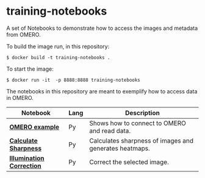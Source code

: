 # training-notebooks

A set of Notebooks to demonstrate how to access the images and metadata from OMERO.

To build the image run, in this repository:

    $ docker build -t training-notebooks .

To start the image:

    $ docker run -it  -p 8888:8888 training-notebooks

The notebooks in this repository are meant to exemplify how to access data in OMERO.

| **Notebook** | **Lang** | **Description** |
|--------------|----------|-----------------|
| **[OMERO example](Python/OMEROHelloWolrdNotebook.ipynb)** | Py | Shows how to connect to OMERO and read data. |
| **[Calculate Sharpness](Python/CalculateSharpness.ipynb)** | Py | Calculates sharpness of images and generates heatmaps. |
| **[Illumination Correction](Python/IlluminationCorrectionNotebook.ipynb)** | Py | Correct the selected image. |
